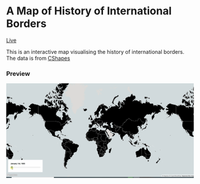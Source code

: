 # A Map of History of International Borders
[Live](https://bhch7051.github.io/Changing-International-Borders/#2/29/25)

This is an interactive map visualising the history of international borders. The data is from [CShapes](https://icr.ethz.ch/data/cshapes/)
### Preview

<p align="center">
<img src="./Changing-International-Borders.gif" />
</p>


